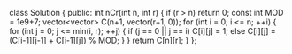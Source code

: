 class Solution {
public:
    int nCr(int n, int r) {
        if (r > n) return 0;
        const int MOD = 1e9+7;
        vector<vector<int>> C(n+1, vector<int>(r+1, 0));
        for (int i = 0; i <= n; ++i) {
            for (int j = 0; j <= min(i, r); ++j) {
                if (j == 0 || j == i) C[i][j] = 1;
                else C[i][j] = (C[i-1][j-1] + C[i-1][j]) % MOD;
            }
        }
        return C[n][r];
    }
};
